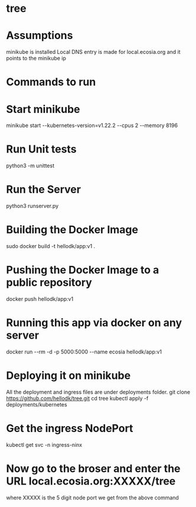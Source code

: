 # tree

# Assumptions
minikube is installed
Local DNS entry is made for local.ecosia.org and it points to the minikube ip

# Commands to run
# Start minikube
minikube start --kubernetes-version=v1.22.2 --cpus 2 --memory 8196

# Run Unit tests
python3 -m unittest

# Run the Server
python3 runserver.py

# Building the Docker Image
sudo docker build -t hellodk/app:v1 .

# Pushing the Docker Image to a public repository
docker push hellodk/app:v1

# Running this app via docker on any server
docker run --rm -d -p 5000:5000 --name ecosia hellodk/app:v1

# Deploying it on minikube
All the deployment and ingress files are under deployments folder.
git clone https://github.com/hellodk/tree.git
cd tree
kubectl apply -f deployments/kubernetes

# Get the ingress NodePort
kubectl get svc -n ingress-ninx

# Now go to the broser and enter the URL local.ecosia.org:XXXXX/tree
where XXXXX is the 5 digit node port we get from the above command